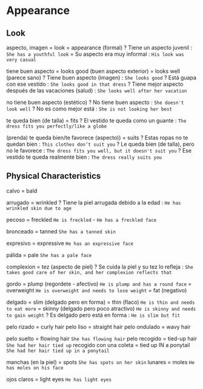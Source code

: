 # Appearance


## Look

aspecto, imagen
    = look
    = appearance (formal)
    ? Tiene un aspecto juvenil : `She has a youthful look`
    = Su aspecto era muy informal : `His look was very casual`

tiene buen aspecto
    = looks good (buen aspecto exterior)
    = looks well (parece sano)
    ? Tiene buen aspecto (imagen) : `She looks good`
    ? Está guapa con ese vestido : `She looks good in that dress`
    ? Tiene mejor aspecto después de las vacaciones (salud) : `She looks well after her vacation`

no tiene buen aspecto (estético)
    ? No tiene buen aspecto : `She doesn't look well`
    ? No es como mejor está : `She is not looking her best`


te queda bien (de talla) = fits
    ? El vestido te queda como un guante : `The dress fits you perfectly/like a globe`

(prenda) te queda bien/te favorece (aspecto))
    = suits
    ? Estas ropas no te quedan bien : `This clothes don’t suit you`
    ? Le queda bien (de talla), pero no le favorece : `The dress fits you well, but it doesn't suit you`
    ? Ese vestido te queda realmente bien : `The dress really suits you`


## Physical Characteristics

calvo = bald

arrugado = wrinkled
    ? Tiene la piel arrugada debido a la edad : `He has wrinkled skin due to age`

pecoso = freckled `He is freckled` - `He has a freckled face`

bronceado = tanned `She has a tanned skin`

expresivo = expressive `He has an expressive face`

pálida = pale `She has a pale face`

complexion = tez (aspecto de piel)
    ? Se cuida la piel y su tez lo refleja : `She takes good care of her skin, and her complexion reflects that`

gordo
    = plump (regordete - afectivo) `He is plump and has a round face`
    = overweight `He is overweight and needs to lose weight`
    = fat (negativo)

delgado
    = slim (delgado pero en forma)
    = thin (flaco) `He is thin and needs to eat more`
    = skinny (delgado pero poco atractivo) `He is skinny and needs to gain weight`
    ? Es delgado pero está en forma : `He is slim but fit`

pelo rizado = curly hair
pelo liso = straight hair
pelo ondulado = wavy hair

pelo suelto = flowing hair `She has flowing hair`
pelo recogido = tied-up hair `She had her hair tied up`
recogido con una coleta = tied up IN a ponytail `She had her hair tied up in a ponytail`

manchas (en la piel) = spots `She has spots on her skin`
lunares = moles `He has moles on his face`

ojos claros = light eyes `He has light eyes`
